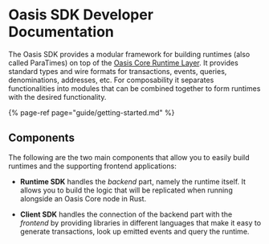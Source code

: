 # Oasis SDK Developer Documentation

The Oasis SDK provides a modular framework for building runtimes (also called
ParaTimes) on top of the [Oasis Core Runtime Layer]. It provides standard
types and wire formats for transactions, events, queries, denominations,
addresses, etc. For composability it separates functionalities into modules
that can be combined together to form runtimes with the desired functionality.

{% page-ref page="guide/getting-started.md" %}

<!-- markdownlint-disable line-length -->
[Oasis Core Runtime Layer]: https://docs.oasis.dev/oasis-core/high-level-components/index-1
<!-- markdownlint-enable line-length -->

## Components

The following are the two main components that allow you to easily build
runtimes and the supporting frontend applications:

* **Runtime SDK** handles the _backend_ part, namely the runtime itself. It
  allows you to build the logic that will be replicated when running alongside
  an Oasis Core node in Rust.

* **Client SDK** handles the connection of the backend part with the _frontend_
  by providing libraries in different languages that make it easy to generate
  transactions, look up emitted events and query the runtime.
